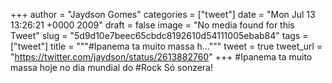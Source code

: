 
+++
author = "Jaydson Gomes"
categories = ["tweet"]
date = "Mon Jul 13 13:26:21 +0000 2009"
draft = false
image = "No media found for this Tweet"
slug = "5d9d10e7beec65cbdc8192610d54111005ebab84"
tags = ["tweet"]
title = """#Ipanema ta muito massa h..."""
tweet = true
tweet_url = "https://twitter.com/jaydson/status/2613882760"
+++
#Ipanema ta muito massa hoje no dia mundial do #Rock Só sonzera!
